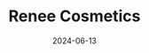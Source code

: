 ---  
layout: startup_page  
title: "Renee Cosmetics"  
id: "reneecosmetics.in"  
permalink: "/reneecosmeticsreneecosmetics.in06132024/"  
website: "https://www.reneecosmetics.in/"  
funding_round: "Series B"  
funding_amount: "$12M"  
investors: "Evolvence India, Edelweiss Group"  
about: "Renee Cosmetics is an Ahmedabad-based makeup brand offering over 200 beauty and perfume products. The company sells its products online through its website and major e-commerce platforms, as well as in over 1200 physical stores across India. It also has a beta online presence in the US, UAE, and Australia."  
markets: "Cosmetics, Beauty, E-Commerce"  
hq: "Ahmedabad, Gujarat, India"  
founded_year: "2019"  
linkedin: "https://www.linkedin.com/company/renee-cosmetics"  
twitter: "https://twitter.com/renee_cosmetics"  
instagram: ""  
facebook: "https://www.facebook.com/ReneeCosmetics"  
crunchbase: "https://www.crunchbase.com/organization/renee-cosmetics"  
pitchbook: "https://pitchbook.com/profiles/company/465101-11"  

date_display: "13-Jun-2024"  
date: "2024-06-13"

# SEO Optimization  
meta_title: "Renee Cosmetics - Series B Funding ($12M)"  
meta_description: "Renee Cosmetics, Renee Cosmetics is an Ahmedabad-based makeup brand offering over 200 beauty and perfume products. The company sells its products online through its we..."  
meta_keywords: "Renee Cosmetics, Cosmetics, Beauty, E-Commerce, Series B funding"  
canonical_url: "https://startup.projectstartups.com/reneecosmeticsreneecosmetics.in06132024/"  
---